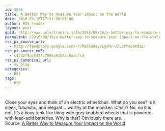 ```yaml
---
id: 1846
title: A Better Way to Measure Your Impact on the World
date: 2016-09-16T17:01:00+01:00
author: RSS reader
layout: post
guid: http://www.uelectronics.info/2016/09/16/a-better-way-to-measure-your-impact-on-the-world/
permalink: /2016/09/16/a-better-way-to-measure-your-impact-on-the-world/
rss_pi_source_url:
  - http://feedproxy.google.com/~r/hackaday/LgoM/~3/LcPYmp6RdZE/
rss_pi_source_md5:
  - c4232f9ad842fc7986a61b4ac6aacfc5
rss_pi_canonical_url:
  - my_blog
categories:
  - RSS
tags:
  - RSS
---
```

&#013;  
Close your eyes and think of an electric wheelchair. What do you see? Is it sleek, futuristic, and elegant… worthy of the moniker: iChair? No, no it is not. It’s a boxy tank-like thing with grey knobbed wheels that is powered with lead-acid batteries. Why is that? Obviously there are…&#013;  
Source: <a href="http://feedproxy.google.com/~r/hackaday/LgoM/~3/LcPYmp6RdZE/" target="_blank">A Better Way to Measure Your Impact on the World</a>